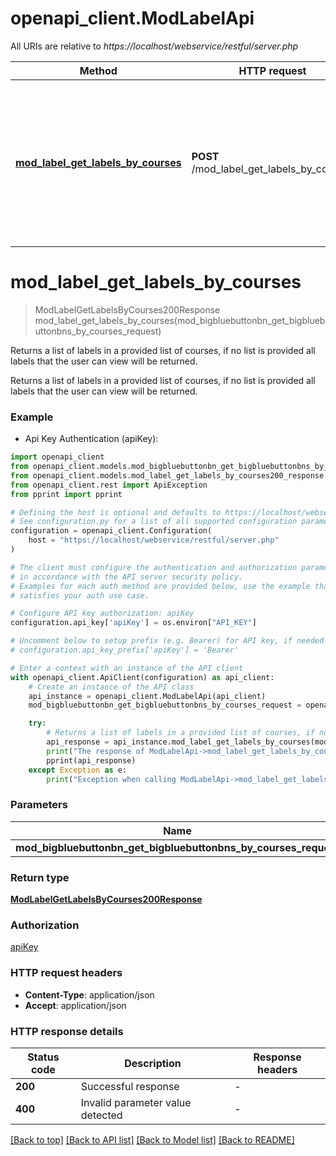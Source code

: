 # openapi_client.ModLabelApi

All URIs are relative to *https://localhost/webservice/restful/server.php*

Method | HTTP request | Description
------------- | ------------- | -------------
[**mod_label_get_labels_by_courses**](ModLabelApi.md#mod_label_get_labels_by_courses) | **POST** /mod_label_get_labels_by_courses | Returns a list of labels in a provided list of courses, if no list is provided all labels that the user                             can view will be returned.


# **mod_label_get_labels_by_courses**
> ModLabelGetLabelsByCourses200Response mod_label_get_labels_by_courses(mod_bigbluebuttonbn_get_bigbluebuttonbns_by_courses_request)

Returns a list of labels in a provided list of courses, if no list is provided all labels that the user                             can view will be returned.

Returns a list of labels in a provided list of courses, if no list is provided all labels that the user                             can view will be returned.

### Example

* Api Key Authentication (apiKey):

```python
import openapi_client
from openapi_client.models.mod_bigbluebuttonbn_get_bigbluebuttonbns_by_courses_request import ModBigbluebuttonbnGetBigbluebuttonbnsByCoursesRequest
from openapi_client.models.mod_label_get_labels_by_courses200_response import ModLabelGetLabelsByCourses200Response
from openapi_client.rest import ApiException
from pprint import pprint

# Defining the host is optional and defaults to https://localhost/webservice/restful/server.php
# See configuration.py for a list of all supported configuration parameters.
configuration = openapi_client.Configuration(
    host = "https://localhost/webservice/restful/server.php"
)

# The client must configure the authentication and authorization parameters
# in accordance with the API server security policy.
# Examples for each auth method are provided below, use the example that
# satisfies your auth use case.

# Configure API key authorization: apiKey
configuration.api_key['apiKey'] = os.environ["API_KEY"]

# Uncomment below to setup prefix (e.g. Bearer) for API key, if needed
# configuration.api_key_prefix['apiKey'] = 'Bearer'

# Enter a context with an instance of the API client
with openapi_client.ApiClient(configuration) as api_client:
    # Create an instance of the API class
    api_instance = openapi_client.ModLabelApi(api_client)
    mod_bigbluebuttonbn_get_bigbluebuttonbns_by_courses_request = openapi_client.ModBigbluebuttonbnGetBigbluebuttonbnsByCoursesRequest() # ModBigbluebuttonbnGetBigbluebuttonbnsByCoursesRequest | 

    try:
        # Returns a list of labels in a provided list of courses, if no list is provided all labels that the user                             can view will be returned.
        api_response = api_instance.mod_label_get_labels_by_courses(mod_bigbluebuttonbn_get_bigbluebuttonbns_by_courses_request)
        print("The response of ModLabelApi->mod_label_get_labels_by_courses:\n")
        pprint(api_response)
    except Exception as e:
        print("Exception when calling ModLabelApi->mod_label_get_labels_by_courses: %s\n" % e)
```



### Parameters


Name | Type | Description  | Notes
------------- | ------------- | ------------- | -------------
 **mod_bigbluebuttonbn_get_bigbluebuttonbns_by_courses_request** | [**ModBigbluebuttonbnGetBigbluebuttonbnsByCoursesRequest**](ModBigbluebuttonbnGetBigbluebuttonbnsByCoursesRequest.md)|  | 

### Return type

[**ModLabelGetLabelsByCourses200Response**](ModLabelGetLabelsByCourses200Response.md)

### Authorization

[apiKey](../README.md#apiKey)

### HTTP request headers

 - **Content-Type**: application/json
 - **Accept**: application/json

### HTTP response details

| Status code | Description | Response headers |
|-------------|-------------|------------------|
**200** | Successful response |  -  |
**400** | Invalid parameter value detected |  -  |

[[Back to top]](#) [[Back to API list]](../README.md#documentation-for-api-endpoints) [[Back to Model list]](../README.md#documentation-for-models) [[Back to README]](../README.md)

